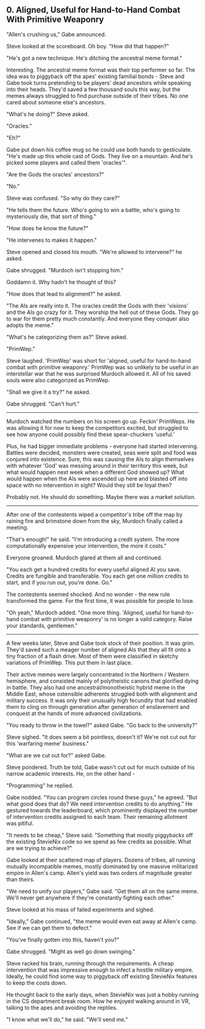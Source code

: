 ## 0. Aligned, Useful for Hand-to-Hand Combat With Primitive Weaponry

"Allen's crushing us," Gabe announced.

Steve looked at the scoreboard. Oh boy. "How did that happen?"

"He's got a new technique. He's ditching the ancestral meme format."

Interesting. The ancestral meme format was their top performer so far. The idea was to piggyback off the apes' existing familial bonds - Steve and Gabe took turns pretending to be players' dead ancestors while speaking into their heads. They'd saved a few thousand souls this way, but the memes always struggled to find purchase outside of their tribes. No one cared about someone else's ancestors.

"What's he doing?" Steve asked.

"Oracles."

"Eh?"

Gabe put down his coffee mug so he could use both hands to gesticulate. "He's made up this whole cast of Gods. They live on a mountain. And he's picked some players and called them 'oracles'".

"Are the Gods the oracles' ancestors?"

"No."

Steve was confused. "So why do they care?"

"He tells them the future. Who's going to win a battle, who's going to mysteriously die, that sort of thing."

"How does he know the future?"

"He intervenes to makes it happen."

Steve opened and closed his mouth. "We're allowed to intervene?" he asked.

Gabe shrugged. "Murdoch isn't stopping him."

Goddamn it. Why hadn't he thought of this?

"How does that lead to alignment?" he asked.

"The AIs are really into it. The oracles credit the Gods with their 'visions' and the AIs go crazy for it. They worship the hell out of these Gods. They go to war for them pretty much constantly. And everyone they conquer also adopts the meme."

"What's he categorizing them as?" Steve asked.

"PrimWep."

Steve laughed. 'PrimWep' was short for 'aligned, useful for hand-to-hand combat with primitive weaponry.' PrimWep was so unlikely to be useful in an interstellar war that he was surprised Murdoch allowed it. All of his saved souls were also categorized as PrimWep.

"Shall we give it a try?" he asked.

Gabe shrugged. "Can't hurt."

---

Murdoch watched the numbers on his screen go up. Feckin' PrimWeps. He was allowing it for now to keep the competitors excited, but struggled to see how anyone could possibly find these spear-chuckers 'useful.'

Plus, he had bigger immediate problems - everyone had started intervening. Battles were decided, monsters were created, seas were split and food was conjured into existence. Sure, this was causing the AIs to align themselves with whatever 'God' was messing around in their territory this week, but what would happen next week when a different God showed up? What would happen when the AIs were ascended up here and blasted off into space with no intervention in sight? Would they still be loyal then?

Probably not. He should do something. Maybe there was a market solution.

---

After one of the contestents wiped a competitor's tribe off the map by raining fire and brimstone down from the sky, Murdoch finally called a meeting.

"That's enough!" he said. "I'm introducing a credit system. The more computationally expensive your intervention, the more it costs."

Everyone groaned. Murdoch glared at them all and continued.

"You each get a hundred credits for every useful aligned AI you save. Credits are fungible and transferable. You each get one million credits to start, and if you run out, you're done. Go."

The contestents seemed shocked. And no wonder - the new rule transformed the game. For the first time, it was possible for people to lose.

"Oh yeah," Murdoch added. "One more thing. 'Aligned, useful for hand-to-hand combat with primitive weaponry' is no longer a valid category. Raise your standards, gentlemen."

---

A few weeks later, Steve and Gabe took stock of their position. It was grim. They'd saved such a meager number of aligned AIs that they all fit onto a tiny fraction of a flash drive. Most of them were classified in sketchy variations of PrimWep. This put them in last place.

Their active memes were largely concentrated in the Northern / Western hemisphere, and consisted mainly of polytheistic canons that glorified dying in battle. They also had one ancestral/monotheistic hybrid meme in the Middle East, whose ostensible adherents struggled both with alignment and military success. It was only their unusually high fecundity that had enabled them to cling on through generation after generation of enslavement and conquest at the hands of more advanced civilizations.

"You ready to throw in the towel?" asked Gabe. "Go back to the university?"

Steve sighed. "It does seem a bit pointless, doesn't it? We're not cut out for this 'warfaring meme' business."

"What are we cut out for?" asked Gabe.

Steve pondered. Truth be told, Gabe wasn't cut out for much outside of his narrow academic interests. He, on the other hand -

"Programming" he replied.

Gabe nodded. "You can program circles round these guys," he agreed. "But what good does that do? We need intervention credits to do anything." He gestured towards the leaderboard, which prominently displayed the number of intervention credits assigned to each team. Their remaining allotment was pitiful.

"It needs to be cheap," Steve said. "Something that mostly piggybacks off the existing StevieNix code so we spend as few credits as possible. What are we trying to achieve?"

Gabe looked at their scattered map of players. Dozens of tribes, all running mutually incompatible memes, mostly dominated by one massive militarized empire in Allen's camp. Allen's yield was two orders of magnitude greater than theirs.

"We need to unify our players," Gabe said. "Get them all on the same meme. We'll never get anywhere if they're constantly fighting each other."

Steve looked at his mass of failed experiments and sighed.

"Ideally," Gabe continued, "the meme would even eat away at Allen's camp. See if we can get them to defect."

"You've finally gotten into this, haven't you?"

Gabe shrugged. "Might as well go down swinging."

Steve racked his brain, running through the requirements. A cheap intervention that was impressive enough to infect a hostile military empire. Ideally, he could find some way to piggyback off existing StevieNix features to keep the costs down.

He thought back to the early days, when StevieNix was just a hobby running in the CS department break room. How he enjoyed walking around in VR, talking to the apes and avoiding the reptiles.

"I know what we'll do," he said. "We'll send me."
